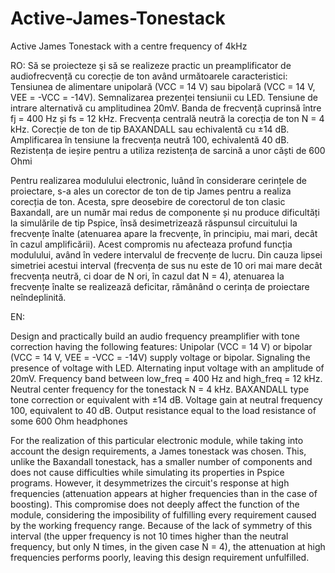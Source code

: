 # Active-James-Tonestack
Active James Tonestack with a centre frequency of 4kHz

RO: 
Să se proiecteze şi să se realizeze practic un preamplificator de audiofrecvență cu corecție de ton având 
următoarele caracteristici:
  Tensiunea de alimentare unipolară (VCC = 14 V) sau bipolară (VCC = 14 V, VEE = -VCC = -14V). 
  Semnalizarea prezenței tensiunii cu LED.
  Tensiune de intrare alternativă cu amplitudinea 20mV.
  Banda de frecvență cuprinsă între fj = 400 Hz și fs = 12 kHz.
  Frecvența centrală neutră la corecția de ton N = 4 kHz.
  Corecție de ton de tip BAXANDALL sau echivalentă cu ±14 dB.
  Amplificarea în tensiune la frecvența neutră 100, echivalentă 40 dB.
  Rezistența de ieșire pentru a utiliza rezistența de sarcină a unor căști de 600 Ohmi


Pentru realizarea modulului electronic, luând în considerare cerințele de proiectare, s-a ales un
corector de ton de tip James pentru a realiza corecția de ton. Acesta, spre deosebire de corectorul de ton
clasic Baxandall, are un număr mai redus de componente și nu produce dificultăți la simulările de tip Pspice,
însă desimetrizează răspunsul circuitului la frecvențe înalte (atenuarea apare la frecvențe, în principiu, mai
mari, decât în cazul amplificării). Acest compromis nu afecteaza profund funcția modulului, având în
vedere intervalul de frecvențe de lucru. Din cauza lipsei simetriei acestui interval (frecvența de sus nu este
de 10 ori mai mare decât frecvența neutră, ci doar de N ori, în cazul dat N = 4), atenuarea la frecvențe înalte
se realizează deficitar, rămânând o cerința de proiectare neîndeplinită. 

EN: 

Design and practically build an audio frequency preamplifier with tone correction having
the following features:
   Unipolar (VCC = 14 V) or bipolar (VCC = 14 V, VEE = -VCC = -14V) supply voltage  or bipolar.
   Signaling the presence of voltage with LED.
   Alternating input voltage with an amplitude of 20mV.
   Frequency band between low_freq = 400 Hz and high_freq = 12 kHz.
   Neutral center frequency for the tonestack N = 4 kHz.
   BAXANDALL type tone correction or equivalent with ±14 dB.
   Voltage gain at neutral frequency 100, equivalent to 40 dB.
   Output resistance equal to the load resistance of some 600 Ohm headphones


For the realization of this particular electronic module, while taking into account the design requirements, 
a James tonestack was chosen. This, unlike the Baxandall tonestack, has a smaller number of components and does not cause difficulties 
while simulating its properties in Pspice programs. However, it desymmetrizes the circuit's response at high frequencies 
(attenuation appears at higher frequencies than in the case of boosting). This compromise does not deeply affect the function of the module, 
considering the imposibility of fulfilling every requirement caused by the working frequency range. 
Because of the lack of symmetry of this interval (the upper frequency is not 10 times higher than the neutral frequency,
but only N times, in the given case N = 4), the attenuation at high frequencies performs poorly, leaving this design requirement unfulfilled.
